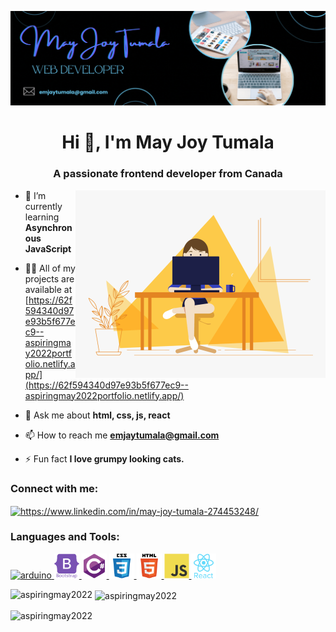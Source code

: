 ![MasterHead](./cover.gif)

<h1 align="center">Hi 👋, I'm May Joy Tumala</h1>
<h3 align="center">A passionate frontend developer from Canada</h3>
<img align="right" alt="Coding" width="400" src="./hi1.gif">

- 🌱 I’m currently learning **Asynchronous JavaScript**

- 👨‍💻 All of my projects are available at [https://62f594340d97e93b5f677ec9--aspiringmay2022portfolio.netlify.app/](https://62f594340d97e93b5f677ec9--aspiringmay2022portfolio.netlify.app/)

- 💬 Ask me about **html, css, js, react**

- 📫 How to reach me **emjaytumala@gmail.com**

- ⚡ Fun fact **I love grumpy looking cats.**


<h3 align="left">Connect with me:</h3>
<p align="left">
<a href="https://linkedin.com/in/https://www.linkedin.com/in/may-joy-tumala-274453248/" target="blank"><img align="center" src="https://raw.githubusercontent.com/rahuldkjain/github-profile-readme-generator/master/src/images/icons/Social/linked-in-alt.svg" alt="https://www.linkedin.com/in/may-joy-tumala-274453248/" height="30" width="40" /></a>
</p>

<h3 align="left">Languages and Tools:</h3>
<p align="left"> <a href="https://www.arduino.cc/" target="_blank" rel="noreferrer"> <img src="https://cdn.worldvectorlogo.com/logos/arduino-1.svg" alt="arduino" width="40" height="40"/> </a> <a href="https://getbootstrap.com" target="_blank" rel="noreferrer"> <img src="https://raw.githubusercontent.com/devicons/devicon/master/icons/bootstrap/bootstrap-plain-wordmark.svg" alt="bootstrap" width="40" height="40"/> </a> <a href="https://www.w3schools.com/cs/" target="_blank" rel="noreferrer"> <img src="https://raw.githubusercontent.com/devicons/devicon/master/icons/csharp/csharp-original.svg" alt="csharp" width="40" height="40"/> </a> <a href="https://www.w3schools.com/css/" target="_blank" rel="noreferrer"> <img src="https://raw.githubusercontent.com/devicons/devicon/master/icons/css3/css3-original-wordmark.svg" alt="css3" width="40" height="40"/> </a> <a href="https://www.w3.org/html/" target="_blank" rel="noreferrer"> <img src="https://raw.githubusercontent.com/devicons/devicon/master/icons/html5/html5-original-wordmark.svg" alt="html5" width="40" height="40"/> </a> <a href="https://developer.mozilla.org/en-US/docs/Web/JavaScript" target="_blank" rel="noreferrer"> <img src="https://raw.githubusercontent.com/devicons/devicon/master/icons/javascript/javascript-original.svg" alt="javascript" width="40" height="40"/> </a> <a href="https://reactjs.org/" target="_blank" rel="noreferrer"> <img src="https://raw.githubusercontent.com/devicons/devicon/master/icons/react/react-original-wordmark.svg" alt="react" width="40" height="40"/> </a> </p>

<p><img align="left" src="https://github-readme-stats.vercel.app/api/top-langs?username=aspiringmay2022&show_icons=true&locale=en&layout=compact" alt="aspiringmay2022" /></p>

<p>&nbsp;<img align="center" src="https://github-readme-stats.vercel.app/api?username=aspiringmay2022&show_icons=true&locale=en" alt="aspiringmay2022" /></p>

<p><img align="center" src="https://github-readme-streak-stats.herokuapp.com/?user=aspiringmay2022&" alt="aspiringmay2022" /></p>
